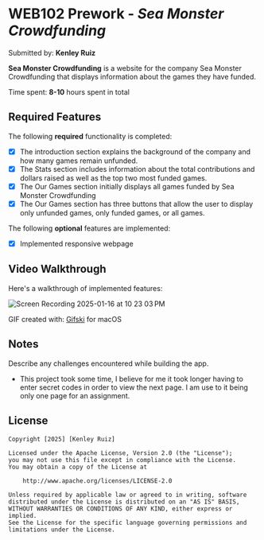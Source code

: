 # WEB102 Prework - *Sea Monster Crowdfunding*

Submitted by: **Kenley Ruiz**

**Sea Monster Crowdfunding** is a website for the company Sea Monster Crowdfunding that displays information about the games they have funded.

Time spent: **8-10** hours spent in total

## Required Features

The following **required** functionality is completed:

* [x] The introduction section explains the background of the company and how many games remain unfunded.
* [x] The Stats section includes information about the total contributions and dollars raised as well as the top two most funded games.
* [x] The Our Games section initially displays all games funded by Sea Monster Crowdfunding
* [x] The Our Games section has three buttons that allow the user to display only unfunded games, only funded games, or all games.

The following **optional** features are implemented:

* [x] Implemented responsive webpage

## Video Walkthrough

Here's a walkthrough of implemented features:

![Screen Recording 2025-01-16 at 10 23 03 PM](https://github.com/user-attachments/assets/1a3ab963-6a79-4b27-bc33-8dd16663c3d5)


GIF created with:
[Gifski](https://gif.ski/) for macOS

## Notes

Describe any challenges encountered while building the app.
- This project took some time, I believe for me it took longer having to enter secret codes in order to view the next page. I am use to it being only one page for an assignment.

## License

    Copyright [2025] [Kenley Ruiz]

    Licensed under the Apache License, Version 2.0 (the "License");
    you may not use this file except in compliance with the License.
    You may obtain a copy of the License at

        http://www.apache.org/licenses/LICENSE-2.0

    Unless required by applicable law or agreed to in writing, software
    distributed under the License is distributed on an "AS IS" BASIS,
    WITHOUT WARRANTIES OR CONDITIONS OF ANY KIND, either express or implied.
    See the License for the specific language governing permissions and
    limitations under the License.
